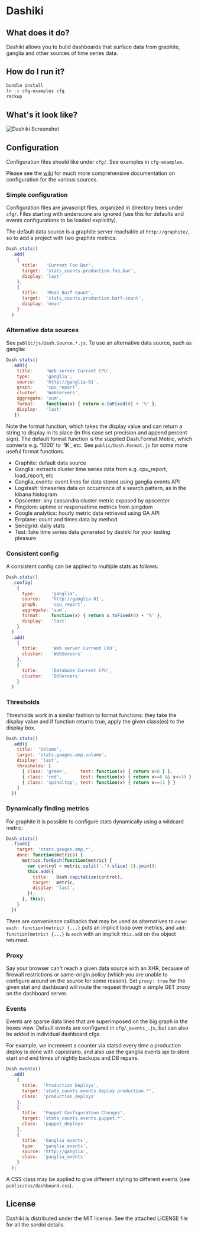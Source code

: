 # Dashiki

## What does it do?

Dashiki allows you to build dashboards that surface data from graphite,
ganglia and other sources of time series data.

## How do I run it?

```sh
bundle install
ln -s cfg-examples cfg
rackup
```

## What's it look like?

![Dashiki Screenshot](https://raw.github.com/brewster/assets/master/img/dashiki/screenshot.png "Dashiki Logstash Elasticsearch Dashboard")

## Configuration

Configuration files should like under `cfg/`. See examples in `cfg-examples`.

Please see the [wiki](/wiki) for much more comprehensive documentation
on configuration for the various sources.

### Simple configuration

Configuration files are javascript files, organized in directory trees
under `cfg/`. Files starting with underscore are ignored (use this for
defaults and events configurations to be loaded explicitly).

The default data source is a graphite server reachable at
`http://graphite/`, so to add a project with two graphite metrics:

```javascript
Dash.stats()
  .add(
    {
      title:   'Current Foo Bar',
      target:  'stats_counts.production.foo.bar',
      display: 'last'
    },
    {
      title:   'Mean Barf Count',
      target:  'stats_counts.production.barf.count',
      display: 'mean'
    }
  )
```

### Alternative data sources

See `public/js/Dash.Source.*.js`. To use an alternative data source,
such as ganglia:

```javascript
Dash.stats()
  .add({
    title:     'Web server Current CPU',
    type:      'ganglia',
    source:    'http://ganglia-01',
    graph:     'cpu_report',
    cluster:   'WebServers',
    aggregate: 'sum',
    format:    function(x) { return x.toFixed(0) + '%' },
    display:   'last'
   })
```

Note the format function, which takes the display value and can
return a string to display in its place (in this case set precision
and append percent sign). The default format function is the supplied
Dash.Format.Metric, which converts e.g. '1000' to '1K', etc. See
`public/Dash.Format.js` for some more useful format functions.

- Graphite: default data source
- Ganglia: extracts cluster time series data from e.g. cpu_report,
  load_report, etc
- Ganglia_events: event lines for data stored using ganglia
  events API
- Logstash: timeseries data on occurrence of a search pattern, as in
  the kibana histogram
- Opscenter: any cassandra cluster metric exposed by opscenter
- Pingdom: uptime or responsetime metrics from pingdom
- Google analytics: hourly metric data retrieved using GA API
- Errplane: count and times data by method
- Sendgrid: daily stats
- Test: fake time series data generated by dashiki for your testing
  pleasure

### Consistent config

A consistent config can be applied to multiple stats as follows:

```javascript
Dash.stats()
  .config(
    {
      type:      'ganglia',
      source:    'http://ganglia-01',
      graph:     'cpu_report',
      aggregate: 'sum',
      format:    function(x) { return x.toFixed(0) + '%' },
      display:   'last'
    }
  )
  .add(
    {
      title:     'Web server Current CPU',
      cluster:   'WebServers'
    },
    {
      title:     'Database Current CPU',
      cluster:   'DbServers'
    }
  )
```

### Thresholds

Thresholds work in a similar fashion to format functions: they take
the display value and if function returns true, apply the given
class(es) to the display box.

```javascript
Dash.stats()
  .add({
    title:  'Volume',
    target: 'stats.gauges.amp.volume',
    display: 'last',
    thresholds: [
      { class: 'green',     test: function(x) { return x<8 } },
      { class: 'red',       test: function(x) { return x>=8 && x<=10 } },
      { class: 'spinaltap', test: function(x) { return x==11 } }
    ]
  })
```

### Dynamically finding metrics

For graphite it is possible to configure stats dynamically using a
wildcard metric:

```javascript
Dash.stats()
  .find({
    target: 'stats.gauges.amp.*',
    done: function(metrics) {
      metrics.forEach(function(metric) {
        var control = metric.split('.').slice(-1).join();
        this.add({
          title:   Dash.capitalize(control),
          target:  metric,
          display: 'last',
        });
      }, this);
    }
  })
```

There are convenience callbacks that may be used as alternatives to `done`:
`each: function(metric) {...}` puts an implicit loop over metrics, and
`add: function(metric) {...}` is `each` with an implicit `this.add` on
the object returned.

### Proxy

Say your browser can't reach a given data source with an XHR, because
of firewall restrictions or same-origin policy (which you are unable
to configure around on the source for some reason). Set 
```proxy: true``` for the given stat and dashboard will route the
request through a simple GET proxy on the dashboard server.

### Events

Events are sparse data lines that are superimposed on the big graph in
the boxes view. Default events are configured in
```cfg/_events_.js```, but can also be added in individual dashboard
cfgs.

For example, we increment a counter via statsd every time a production
deploy is done with capistrano, and also use the ganglia events api to
store start and end times of nightly backups and DB repairs.

```javascript
Dash.events()
  .add(
    {
      title:  'Production Deploys',
      target: 'stats_counts.events.deploy.production.*',
      class:  'production_deploys'
    },
    {
      title:  'Puppet Configuration Changes',
      target: 'stats_counts.events.puppet.*',
      class:  'puppet_deploys'
    },
    {
      title:  'Ganglia events',
      type:   'ganglia_events',
      source: 'http://ganglia',
      class:  'ganglia_events'
    }
  );
```

A CSS class may be applied to give different styling to different
events (see ```public/css/dashboard.css```).

## License

Dashiki is distributed under the MIT license. See the attached LICENSE
file for all the sordid details.
